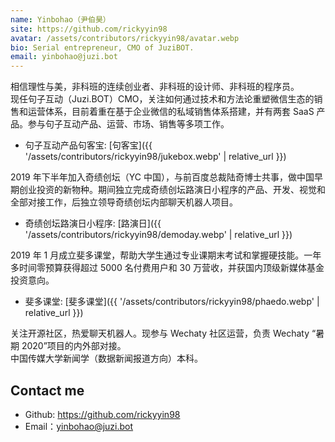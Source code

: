 ```yaml
---
name: Yinbohao（尹伯昊）
site: https://github.com/rickyyin98
avatar: /assets/contributors/rickyyin98/avatar.webp
bio: Serial entrepreneur, CMO of JuziBOT.
email: yinbohao@juzi.bot
---
```


相信理性与美，非科班的连续创业者、非科班的设计师、非科班的程序员。  
现任句子互动（Juzi.BOT）CMO，关注如何通过技术和方法论重塑微信生态的销售和运营体系，目前着重在基于企业微信的私域销售体系搭建，并有两套 SaaS 产品。参与句子互动产品、运营、市场、销售等多项工作。

- 句子互动产品句客宝: [句客宝]({{ '/assets/contributors/rickyyin98/jukebox.webp' | relative_url }})

2019 年下半年加入奇绩创坛（YC 中国），与前百度总裁陆奇博士共事，做中国早期创业投资的新物种。期间独立完成奇绩创坛路演日小程序的产品、开发、视觉和全部对接工作，后独立领导奇绩创坛内部聊天机器人项目。

- 奇绩创坛路演日小程序: [路演日]({{ '/assets/contributors/rickyyin98/demoday.webp' | relative_url }})

2019 年 1 月成立斐多课堂，帮助大学生通过专业课期末考试和掌握硬技能。一年多时间零预算获得超过 5000 名付费用户和 30 万营收，并获国内顶级新媒体基金投资意向。

- 斐多课堂: [斐多课堂]({{ '/assets/contributors/rickyyin98/phaedo.webp' | relative_url }})

关注开源社区，热爱聊天机器人。现参与 Wechaty 社区运营，负责 Wechaty “暑期 2020”项目的内外部对接。  
中国传媒大学新闻学（数据新闻报道方向）本科。

## Contact me

- Github: <https://github.com/rickyyin98>
- Email：<yinbohao@juzi.bot>
